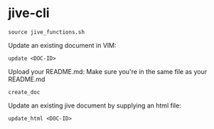 # jive-cli

`source jive_functions.sh`

Update an existing document in VIM:

`update <DOC-ID>`

Upload your README.md:
Make sure you're in the same file as your README.md

`create_doc`

Update an existing jive document by supplying an html file:

`update_html <DOC-ID>`

